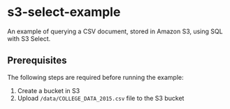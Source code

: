 # s3-select-example
An example of querying a CSV document, stored in Amazon S3, using SQL with S3 Select.

## Prerequisites
The following steps are required before running the example:

1. Create a bucket in S3
2. Upload `/data/COLLEGE_DATA_2015.csv` file to the S3 bucket

